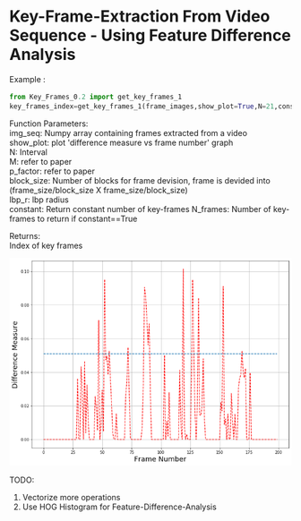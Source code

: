 # Key-Frame-Extraction From Video Sequence - Using Feature Difference Analysis

Example :
```python
from Key_Frames_0.2 import get_key_frames_1
key_frames_index=get_key_frames_1(frame_images,show_plot=True,N=21,constant=True,N_frames=20)

```  
  
  
    
Function Parameters:    
img_seq: Numpy array containing frames extracted from a video  
show_plot: plot 'difference measure vs frame number' graph  
N: Interval   
M: refer to paper  
p_factor: refer to paper  
block_size: Number of blocks for frame devision, frame is devided into (frame_size/block_size X frame_size/block_size)    
lbp_r: lbp radius  
constant: Return constant number of key-frames
N_frames: Number of key-frames to return if constant==True
  

Returns:    
Index of key frames    
  

![difference measure vs frame number' graph](https://github.com/SuhailSaify/Key-Frame-Extraction/blob/master/Key_Frame_N_21.png)
  
    
      
TODO:
1. Vectorize more operations
2. Use HOG Histogram for Feature-Difference-Analysis
